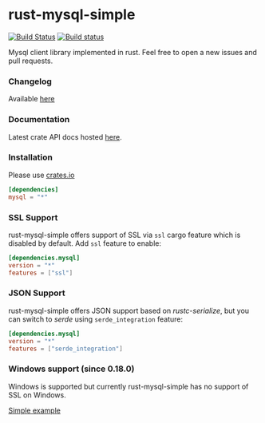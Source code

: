 rust-mysql-simple
=================
[![Build Status](https://travis-ci.org/blackbeam/rust-mysql-simple.png?branch=master)](https://travis-ci.org/blackbeam/rust-mysql-simple) [![Build status](https://ci.appveyor.com/api/projects/status/4te7c9q4tlmwvof0/branch/master?svg=true)](https://ci.appveyor.com/project/blackbeam/rust-mysql-simple/branch/master)

Mysql client library implemented in rust. Feel free to open a new issues and pull requests.

### Changelog
Available [here](https://github.com/blackbeam/rust-mysql-simple/releases)

### Documentation
Latest crate API docs hosted [here](http://blackbeam.org/doc/mysql/index.html).

### Installation
Please use [crates.io](https://crates.io/crates/mysql)

```toml
[dependencies]
mysql = "*"
```

### SSL Support

rust-mysql-simple offers support of SSL via `ssl` cargo feature which is disabled by default.
Add `ssl` feature to enable:

```toml
[dependencies.mysql]
version = "*"
features = ["ssl"]
```

### JSON Support

rust-mysql-simple offers JSON support based on *rustc-serialize*, but you can switch to *serde* using `serde_integration`
feature:

```toml
[dependencies.mysql]
version = "*"
features = ["serde_integration"]
```

### Windows support (since 0.18.0)
Windows is supported but currently rust-mysql-simple has no support of SSL on Windows.

[Simple example](http://blackbeam.org/doc/mysql/index.html#example)
